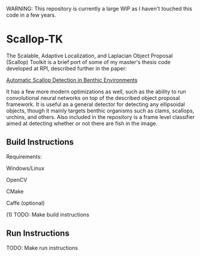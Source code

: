 
WARNING: This repository is currently a large WIP as I haven't touched
this code in a few years.




Scallop-TK
==========

The Scalable, Adaptive Localization, and Laplacian Object Proposal
(Scallop) Toolkit is a brief port of some of my master's thesis code
developed at RPI, described further in the paper:

[Automatic Scallop Detection in Benthic Environments](Documents/Paper.pdf)

It has a few more modern optimizations as well, such as the ability to
run convolutional neural networks on top of the described object
proposal framework. It is useful as a general detector for detecting any
ellipsoidal objects, though it mainly targets benthic organisms such as
clams, scallops, urchins, and others. Also included in the repository is
a frame level classifier aimed at detecting whether or not there are
fish in the image.


Build Instructions
------------------

Requirements:

Windows/Linux

OpenCV

CMake

Caffe (optional)

(1) TODO: Make build instructions

Run Instructions
----------------

TODO: Make run instructions
